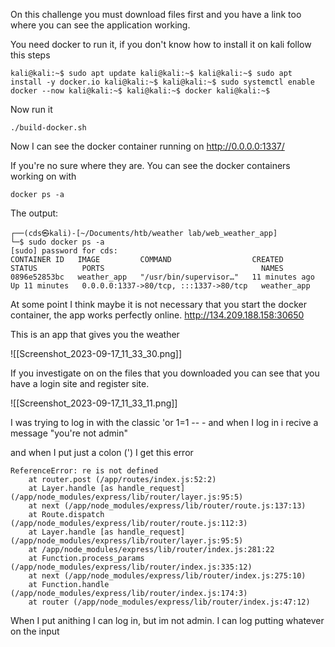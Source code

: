 
On this challenge you must download files first and you have a link too where you can see the application working.

You need docker to run it, if you don't know how to install it on kali follow this steps

```
kali@kali:~$ sudo apt update kali@kali:~$ kali@kali:~$ sudo apt install -y docker.io kali@kali:~$ kali@kali:~$ sudo systemctl enable docker --now kali@kali:~$ kali@kali:~$ docker kali@kali:~$
```


Now run it 
```
./build-docker.sh
```


Now I can see the docker container running on http://0.0.0.0:1337/

If you're no sure where they are. You can see the docker containers working on with

```
docker ps -a
```
The output:
```
┌──(cds㉿kali)-[~/Documents/htb/weather lab/web_weather_app]
└─$ sudo docker ps -a
[sudo] password for cds: 
CONTAINER ID   IMAGE         COMMAND                  CREATED          STATUS          PORTS                                   NAMES
0896e52853bc   weather_app   "/usr/bin/supervisor…"   11 minutes ago   Up 11 minutes   0.0.0.0:1337->80/tcp, :::1337->80/tcp   weather_app

```
At some point I think maybe it is not necessary that you start the docker container, the app works perfectly online. http://134.209.188.158:30650


This is an app that gives you the weather 

![[Screenshot_2023-09-17_11_33_30.png]]

If you investigate on on the files that you downloaded you can see that you have a login site and register site.

![[Screenshot_2023-09-17_11_33_11.png]]

I was trying to log in with the classic 'or 1=1 -- - and when I log in i recive a message "you're not admin" 

and when I put just a colon (') I get this error

```
ReferenceError: re is not defined  
    at router.post (/app/routes/index.js:52:2)  
    at Layer.handle [as handle_request] (/app/node_modules/express/lib/router/layer.js:95:5)  
    at next (/app/node_modules/express/lib/router/route.js:137:13)  
    at Route.dispatch (/app/node_modules/express/lib/router/route.js:112:3)  
    at Layer.handle [as handle_request] (/app/node_modules/express/lib/router/layer.js:95:5)  
    at /app/node_modules/express/lib/router/index.js:281:22  
    at Function.process_params (/app/node_modules/express/lib/router/index.js:335:12)  
    at next (/app/node_modules/express/lib/router/index.js:275:10)  
    at Function.handle (/app/node_modules/express/lib/router/index.js:174:3)  
    at router (/app/node_modules/express/lib/router/index.js:47:12)
```

When I put anithing I can log in, but im not admin. I can log putting whatever on the input